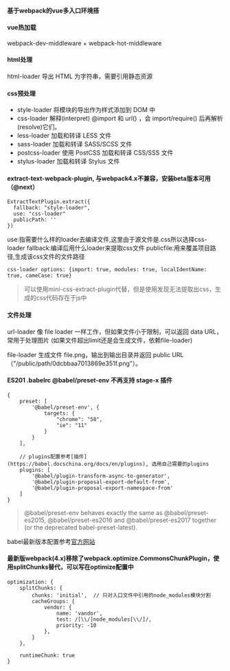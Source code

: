 #### 基于webpack的vue多入口环境搭


#### vue热加载
webpack-dev-middleware +  webpack-hot-middleware 

#### html处理
html-loader 导出 HTML 为字符串，需要引用静态资源


#### css预处理
 
+ style-loader 将模块的导出作为样式添加到 DOM 中
+ css-loader 解释(interpret) @import 和 url() ，会 import/require() 后再解析(resolve)它们。
+ less-loader 加载和转译 LESS 文件
+ sass-loader 加载和转译 SASS/SCSS 文件
+ postcss-loader 使用 PostCSS 加载和转译 CSS/SSS 文件
+ stylus-loader 加载和转译 Stylus 文件



#### extract-text-webpack-plugin, 与webpack4.x不兼容，安装beta版本可用（@next）
```
ExtractTextPlugin.extract({
  fallback: "style-loader",
  use: "css-loader"
  publicPath: ''
})
```
use:指需要什么样的loader去编译文件,这里由于源文件是.css所以选择css-loader
fallback:编译后用什么loader来提取css文件
publicfile:用来覆盖项目路径,生成该css文件的文件路径

`css-loader options: {import: true, modules: true, localIdentName: true, cameCase: true}`

> 可以使用mini-css-extract-plugin代替，但是使用发现无法提取出css，生成的css代码存在于js中

#### 文件处理

url-loader 像 file loader 一样工作，但如果文件小于限制，可以返回 data URL， 常用于处理图片 (如果文件超出limit还是会生成文件，依赖file-loader)

file-loader 生成文件 file.png，输出到输出目录并返回 public URL（"/public/path/0dcbbaa7013869e351f.png"）。

#### ES201  .babelrc  @babel/preset-env 不再支持 stage-x 插件
```
{
	preset: [
		'@babel/preset-env', {
			targets: {
				"chrome": "58",
				"ie": "11"
			}
		}
	],

	// plugins配置参考[插件](https://babel.docschina.org/docs/en/plugins), 选用自己需要的plugins
	plugins: [
		'@babel/plugin-transform-async-to-generator',
		'@babel/plugin-proposal-export-default-from',
		'@babel/plugin-proposal-export-namespace-from'
	]
}

```
>  @babel/preset-env behaves exactly the same as @babel/preset-es2015, @babel/preset-es2016 and @babel/preset-es2017 together (or the deprecated babel-preset-latest).

babel最新版本配置参考[官方网站](https://babel.docschina.org/docs/en/babel-preset-env)


#### 最新版webpack(4.x)移除了webpack.optimize.CommonsChunkPlugin，使用splitChunks替代，可以写在optimize配置中
```
optimization: { 
	splitChunks: {
		chunks: 'initial',  // 只对入口文件中引用的node_modules模块分割
		cacheGroups: {
			vendor: {
				name: 'vandor',
	            test: /[\\/]node_modules[\\/]/,
	            priority: -10
	        }, 
		}
	},

	runtimeChunk: true
}
```